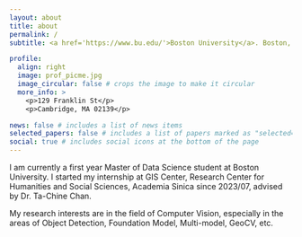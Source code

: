 ```yaml
---
layout: about
title: about
permalink: /
subtitle: <a href='https://www.bu.edu/'>Boston University</a>. Boston, MA, USA 

profile:
  align: right
  image: prof_picme.jpg
  image_circular: false # crops the image to make it circular
  more_info: >
    <p>129 Franklin St</p>
    <p>Cambridge, MA 02139</p>

news: false # includes a list of news items
selected_papers: false # includes a list of papers marked as "selected={true}"
social: true # includes social icons at the bottom of the page
---
```

I am currently a first year Master of Data Science student at Boston University. I started my internship at GIS Center, Research Center for Humanities and Social Sciences, Academia Sinica since 2023/07, advised by Dr. Ta-Chine Chan. 

My research interests are in the field of Computer Vision, especially in the areas of Object Detection, Foundation Model, Multi-model, GeoCV, etc.


